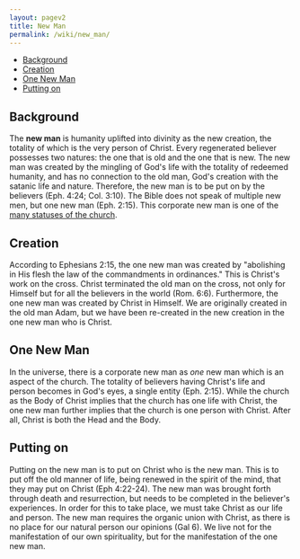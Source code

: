 ```yaml
---
layout: pagev2
title: New Man
permalink: /wiki/new_man/
---
```

- [Background](#background)
- [Creation](#creation)
- [One New Man](#one-new-man)
- [Putting on](#putting-on)

## Background

The **new man** is humanity uplifted into divinity as the new creation, the totality of which is the very person of Christ. Every regenerated believer possesses two natures: the one that is old and the one that is new. The new man was created by the mingling of God's life with the totality of redeemed humanity, and has no connection to the old man, God's creation with the satanic life and nature. Therefore, the new man is to be put on by the believers (Eph. 4:24; Col. 3:10). The Bible does not speak of multiple new men, but one new man (Eph. 2:15). This corporate new man is one of the [many statuses of the church](../church#aspects).


## Creation

According to Ephesians 2:15, the one new man was created by "abolishing in His flesh the law of the commandments in ordinances." This is Christ's work on the cross. Christ terminated the old man on the cross, not only for Himself but for all the believers in the world (Rom. 6:6). Furthermore, the one new man was created by Christ in Himself. We are originally created in the old man Adam, but we have been re-created in the new creation in the one new man who is Christ.

## One New Man

In the universe, there is a corporate new man as *one* new man which is an aspect of the church. The totality of believers having Christ's life and person becomes in God's eyes, a single entity (Eph. 2:15). While the church as the Body of Christ implies that the church has one life with Christ, the one new man further implies that the church is one person with Christ. After all, Christ is both the Head and the Body.

## Putting on

Putting on the new man is to put on Christ who is the new man. This is to put off the old manner of life, being renewed in the spirit of the mind, that they may put on Christ (Eph 4:22-24). The new man was brought forth through death and resurrection, but needs to be completed in the believer's experiences. In order for this to take place, we must take Christ as our life and person. The new man requires the organic union with Christ, as there is no place for our natural person our opinions (Gal 6). We live not for the manifestation of our own spirituality, but for the manifestation of the one new man.